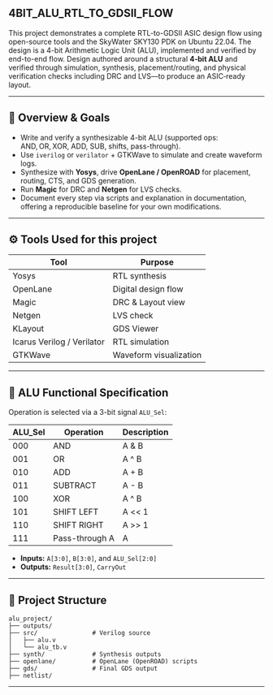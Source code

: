 ## 4BIT_ALU_RTL_TO_GDSII_FLOW
This project demonstrates a complete RTL-to-GDSII ASIC design flow using open-source tools and the SkyWater SKY130 PDK on Ubuntu 22.04. The design is a 4-bit Arithmetic Logic Unit (ALU), implemented and verified by end-to-end flow. Design authored around a structural **4‑bit ALU** and verified through simulation, synthesis, placement/routing, and physical verification checks including DRC and LVS—to produce an ASIC‑ready layout.

---

## 🚀 Overview & Goals

- Write and verify a synthesizable 4-bit ALU (supported ops: AND, OR, XOR, ADD, SUB, shifts, pass-through).
- Use `iverilog` or `verilator` + GTKWave to simulate and create waveform logs.
- Synthesize with **Yosys**, drive **OpenLane / OpenROAD** for placement, routing, CTS, and GDS generation.
- Run **Magic** for DRC and **Netgen** for LVS checks.
- Document every step via scripts and explanation in documentation, offering a reproducible baseline for your own modifications.

---

## ⚙️ Tools Used for this project
| Tool                       | Purpose                |
| -------------------------- | ---------------------- |
| Yosys                      | RTL synthesis          |
| OpenLane                   | Digital design flow    |
| Magic                      | DRC & Layout view      |
| Netgen                     | LVS check              |
| KLayout                    | GDS Viewer             |
| Icarus Verilog / Verilator | RTL simulation         |
| GTKWave                    | Waveform visualization |

---

## 🧠 ALU Functional Specification

Operation is selected via a 3-bit signal `ALU_Sel`:

| ALU\_Sel | Operation      | Description | 
| -------- | -------------- | ----------- | 
| 000      | AND            | A & B       |  
| 001      | OR             | A ^ B        | 
| 010      | ADD            | A + B       |  
| 011      | SUBTRACT       | A - B       |  
| 100      | XOR            | A ^ B       |   
| 101      | SHIFT LEFT     | A << 1      |   
| 110      | SHIFT RIGHT    | A >> 1      |   
| 111      | Pass-through A | A           | 

- **Inputs:** `A[3:0]`, `B[3:0]`, and `ALU_Sel[2:0]`  
- **Outputs:** `Result[3:0]`, `CarryOut`

---

## 📁 Project Structure

```
alu_project/
├── outputs/
├── src/               # Verilog source
│   ├── alu.v
│   └── alu_tb.v
├── synth/             # Synthesis outputs
├── openlane/          # OpenLane (OpenROAD) scripts
├── gds/               # Final GDS output
├── netlist/

```
---
